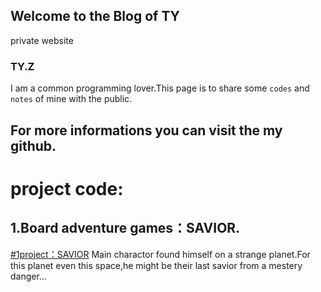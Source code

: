 ## Welcome to the Blog of TY

private website

### TY.Z

I am a common programming lover.This page  is to share some `codes` and `notes` of mine with the public.

For more informations you can visit the my github.
-----

project code:
=======



1.Board adventure games：SAVIOR.
----
[#1project：SAVIOR](https://github.com/tttt2342/SAVIOR)
Main charactor found himself on a strange planet.For this planet even this space,he might be their last savior from a mestery danger...
